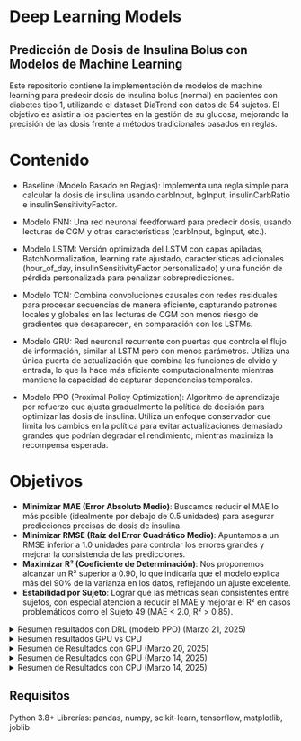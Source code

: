 # Deep Learning Models

## Predicción de Dosis de Insulina Bolus con Modelos de Machine Learning
Este repositorio contiene la implementación de modelos de machine learning para predecir dosis de insulina bolus (normal) en pacientes con diabetes tipo 1, utilizando el dataset DiaTrend con datos de 54 sujetos. El objetivo es asistir a los pacientes en la gestión de su glucosa, mejorando la precisión de las dosis frente a métodos tradicionales basados en reglas.

# Contenido
* Baseline (Modelo Basado en Reglas): Implementa una regla simple para calcular la dosis de insulina usando carbInput, bgInput, insulinCarbRatio e insulinSensitivityFactor.

* Modelo FNN: Una red neuronal feedforward para predecir dosis, usando lecturas de CGM y otras características (carbInput, bgInput, etc.).

* Modelo LSTM: Versión optimizada del LSTM con capas apiladas, BatchNormalization, learning rate ajustado, características adicionales (hour_of_day, insulinSensitivityFactor personalizado) y una función de pérdida personalizada para penalizar sobrepredicciones.

* Modelo TCN: Combina convoluciones causales con redes residuales para procesar secuencias de manera eficiente, capturando patrones locales y globales en las lecturas de CGM con menos riesgo de gradientes que desaparecen, en comparación con los LSTMs.

* Modelo GRU: Red neuronal recurrente con puertas que controla el flujo de información, similar al LSTM pero con menos parámetros. Utiliza una única puerta de actualización que combina las funciones de olvido y entrada, lo que la hace más eficiente computacionalmente mientras mantiene la capacidad de capturar dependencias temporales.

* Modelo PPO (Proximal Policy Optimization): Algoritmo de aprendizaje por refuerzo que ajusta gradualmente la política de decisión para optimizar las dosis de insulina. Utiliza un enfoque conservador que limita los cambios en la política para evitar actualizaciones demasiado grandes que podrían degradar el rendimiento, mientras maximiza la recompensa esperada.

# Objetivos

- **Minimizar MAE (Error Absoluto Medio)**: Buscamos reducir el MAE lo más posible (idealmente por debajo de 0.5 unidades) para asegurar predicciones precisas de dosis de insulina.
- **Minimizar RMSE (Raíz del Error Cuadrático Medio)**: Apuntamos a un RMSE inferior a 1.0 unidades para controlar los errores grandes y mejorar la consistencia de las predicciones.
- **Maximizar R² (Coeficiente de Determinación)**: Nos proponemos alcanzar un R² superior a 0.90, lo que indicaría que el modelo explica más del 90% de la varianza en los datos, reflejando un ajuste excelente.
- **Estabilidad por Sujeto**: Lograr que las métricas sean consistentes entre sujetos, con especial atención a reducir el MAE y mejorar el R² en casos problemáticos como el Sujeto 49 (MAE < 2.0, R² > 0.85).

<details>
  <summary>Resumen resultados con DRL (modelo PPO) (Marzo 21, 2025)</summary>

  Se entrenó un modelo PPO para predecir dosis de insulina utilizando un entorno de aprendizaje por refuerzo. Los datos se dividieron en conjuntos de entrenamiento (37,177 muestras), validación (2,971 muestras) y prueba (4,503 muestras), con Subject 49 (dosis promedio 2.41) forzado en el conjunto de prueba.

  #### Distribución de Datos
  - **Entrenamiento**: Media = 1.23, Desv. Est. = 0.65
  - **Validación**: Media = 1.31, Desv. Est. = 0.70
  - **Prueba**: Media = 1.35, Desv. Est. = 0.75
  - Las medias y desviaciones estándar están bien balanceadas (diferencias en medias < 0.12, diferencias en desv. est. < 0.10), una mejora respecto a divisiones anteriores. El conjunto de prueba incluye Subject 49 y refleja una mayor variabilidad (desv. est. 0.75), adecuada para evaluar dosis altas.
  - La distribución de las dosis objetivo (gráfico) muestra picos similares en 0.5–1.0 unidades para los tres conjuntos, con colas que se extienden hasta 4.0 unidades, más pronunciadas en el conjunto de prueba debido a Subject 49.
  - ![Distribución de Dosis de Insulina Objetivo](plots/dist_target_insulin_doses.png)

  #### Dinámicas de Entrenamiento
  - La recompensa de entrenamiento (azul) fluctúa entre -0.5 y -0.7 con alta varianza (picos hasta -3.0), indicando errores grandes en algunas muestras (probablemente dosis altas). La recompensa de validación (naranja) es más estable, oscilando entre -0.5 y -0.7, lo que sugiere un sobreajuste mínimo.
  - ![PPO Training vs Validation Reward](plots/ppo_training_vs_val_reward.png)

  #### Rendimiento General
  - **Entrenamiento**: MAE = 0.18, RMSE = 0.27, R² = 0.82
  - **Validación**: MAE = 0.24, RMSE = 0.35, R² = 0.76
  - **Prueba**: MAE = 0.23, RMSE = 0.33, R² = 0.80
  - **MAE Validación Cruzada**: 0.17 ± 0.02, confirmando una buena generalización con baja variabilidad entre pliegues.
  - El modelo muestra un sobreajuste mínimo (diferencia MAE Entrenamiento-Validación de 0.06) y buena generalización (MAE de prueba 0.23, R² 0.80). El rendimiento es consistente con la ejecución anterior, con una ligera mejora en el RMSE de prueba (0.33 vs. 0.34).

  #### Rendimiento por Sujeto (Conjunto de Prueba)
  - Sujeto 11: PPO MAE = 0.22, Reglas MAE = 0.93
  - Sujeto 17: PPO MAE = 0.20, Reglas MAE = 1.36
  - Sujeto 31: PPO MAE = 0.32, Reglas MAE = 1.83
  - Sujeto 35: PPO MAE = 0.13, Reglas MAE = 0.94
  - Sujeto 49: PPO MAE = 0.59, Reglas MAE = 2.41
  - Sujeto 52: PPO MAE = 0.31, Reglas MAE = 2.33
  - El modelo PPO supera al modelo basado en reglas en todos los sujetos. Subject 49 (dosis altas) tiene el MAE más alto (0.59), ligeramente peor que la ejecución anterior (0.55). El gráfico de MAE por sujeto muestra la superioridad de PPO.
  - ![MAE por Sujeto](plots\mae_by_subject.png)

  #### Análisis de Predicciones
  - El gráfico de predicciones PPO vs. valores reales (conjunto de prueba) muestra una buena alineación para dosis bajas (0–2 unidades), pero una subpredicción sistemática para dosis altas (>2 unidades), probablemente afectando el rendimiento en sujetos como Subject 49.
  - ![PPO Predicciones vs Valores Reales](plots/ppo_pred_vs_true_values.png)
  - Para Subject 49, el gráfico de predicciones confirma la subpredicción (predicciones de 1.5–2.0 unidades para dosis reales de 2.5–3.0 unidades), consistente con el MAE de 0.59.
  - ![PPO Predicciones vs Valores Reales (Subject 49)](plots\ppo_pred_subject_49.png)
  - El gráfico de densidad (escala logarítmica) refuerza la subpredicción para dosis >1.0 unidad, con mayor densidad por debajo de la línea de predicción perfecta.
  - ![PPO Predicciones vs Valores Reales (Densidad)](plots/ppo_pred_vs_real_density.png)
  - La distribución de residuos (KDE) muestra que los errores de PPO están más concentrados alrededor de 0 que los del modelo basado en reglas, confirmando su mejor rendimiento general.
  - ![Distribución de Residuos](plots/residual_dist.png)

  ### Conclusiones
  - El modelo PPO muestra un buen rendimiento general (MAE de prueba 0.23, R² 0.80) y supera consistentemente al modelo basado en reglas (MAE por sujeto 0.13–0.59 vs. 0.94–2.41).
  - La división de datos mejorada (diferencias en medias < 0.12) ha equilibrado las distribuciones, pero no ha resuelto completamente la subpredicción para dosis altas, como se observa en Subject 49 (MAE 0.59, peor que 0.55 en la ejecución anterior).
  - La alta varianza en la recompensa de entrenamiento (picos hasta -3.0) sugiere que la función de recompensa (`weight = 1.0 + (true_dose / 3.0)`) sigue siendo demasiado sensible para dosis altas, contribuyendo a la subpredicción.

  ### Próximos Pasos
  1. **Ajustar la Función de Recompensa**:
     - Probar un peso no lineal (e.g., `weight = 1.0 + np.log1p(true_dose)`) para enfocarse en dosis altas sin aumentar la varianza.
  2. **Corregir la Subpredicción**:
     - Considerar agregar un término de sesgo para dosis altas o ajustar el espacio de acciones para permitir predicciones más grandes.
  3. **Aumentar los Timesteps de Entrenamiento**:
     - Incrementar los timesteps a 200,000 para permitir una mayor convergencia, especialmente para dosis altas.
  4. **Evaluar en un Conjunto de Prueba Más Diverso**:
     - Incluir más sujetos con dosis altas en el conjunto de prueba para una evaluación más robusta del rendimiento en este rango.

</details>

<details>
  <summary>Resumen resultados GPU vs CPU</summary>

| Modelo                | Plataforma | MAE (unidades) | RMSE (unidades) | R²   |
|-----------------------|------------|----------------|-----------------|------|
| **LSTM Mejorado**     | CPU        | 0.40           | 1.22            | 0.84 |
| **LSTM Mejorado**     | GPU        | 0.47           | 1.09            | 0.87 |
| **Transformer con TCN** | CPU      | 0.43           | 0.83            | 0.92 |
| **Transformer con TCN** | GPU      | 0.95           | 1.61            | 0.71 |

</details>

<details>
  <summary>Resumen de Resultados con GPU (Marzo 20, 2025)</summary>

LSTM - MAE: 0.54, RMSE: 1.00, R²: 0.89
GRU - MAE: 0.63, RMSE: 1.08, R²: 0.87
Rules - MAE: 1.28, RMSE: 2.76, R²: 0.16

</details>

<details>
  <summary>Resumen de Resultados con GPU (Marzo 14, 2025)</summary>

### Métricas Generales

| Modelo                | MAE (unidades) | RMSE (unidades) | R²   |
|-----------------------|----------------|-----------------|------|
| **LSTM Mejorado**     | 0.47           | 1.09            | 0.87 |
| **Transformer con TCN** | 0.95         | 1.61            | 0.71 |
| **Basado en Reglas**  | 1.28           | 2.76            | 0.16 |

#### LSTM Mejorado:
- **MAE (0.47)**: Error promedio muy bajo, indicando predicciones precisas.
- **RMSE (1.09)**: Errores grandes bien controlados.
- **R² (0.87)**: Explica el 87% de la varianza, un rendimiento excelente gracias a los ajustes (simplificación a 2 capas, dropout 0.4, lr 0.0001, embeddings de sujeto).

#### Transformer con TCN:
- **MAE (0.95)**: Ligeramente peor que el LSTM, pero aceptable.
- **RMSE (1.61)**: Similar a versiones anteriores, con variación mínima.
- **R² (0.71)**: Sigue siendo bueno, aunque menor que el LSTM, posiblemente por la integración de embeddings.

#### Basado en Reglas:
- **MAE (1.28), RMSE (2.76), R² (0.16)**: Consistente con resultados anteriores, limitado por su naturaleza estática.

### Métricas por Sujeto

| Sujeto | LSTM MAE | TCN MAE | Reglas MAE | LSTM R² | TCN R² |
|--------|----------|---------|------------|---------|--------|
| 5      | 0.28     | 0.67    | 0.70       | 0.89    | 0.61   |
| 19     | 0.21     | 0.40    | 0.15       | 0.85    | 0.57   |
| 32     | 0.50     | 1.58    | 2.91       | 0.94    | 0.48   |
| 13     | 0.59     | 1.19    | 2.20       | 0.88    | 0.69   |
| 48     | 0.38     | 0.85    | 0.83       | 0.87    | 0.24   |
| 49     | 3.88     | 4.22    | 4.62       | 0.45    | 0.38   |

- **Sujeto 49**: Punto débil con MAE alto (3.88-4.62) y R² moderado (0.45-0.38), sugiriendo datos atípicos o insuficientes.
- **Otros Sujetos**: El LSTM domina con MAE bajo (0.21-0.59) y R² alto (0.85-0.94), mientras que el TCN varía más (MAE 0.40-1.58, R² 0.24-0.69).

### Beneficio de la GPU

El uso de GPU (verificado con `torch.cuda.is_available()`) aceleró significativamente el entrenamiento de los modelos, especialmente con `batch_size=64` (y potencialmente 128 en ajustes posteriores). Esto permitió procesar eficientemente los tensores de entrada (`X_cgm`, `X_other`, `X_subject`) y realizar las operaciones de LSTM y TCN en paralelo, reduciendo el tiempo de entrenamiento por época en comparación con una CPU.

### Visualizaciones Clave

1. **Predicciones vs Real**: El LSTM muestra una dispersión más ajustada alrededor de la línea diagonal, reflejando su mejor R² (0.87).
2. **Distribución de Residuos**: Los residuos del LSTM están más centrados en cero, indicando predicciones consistentes.
3. **MAE y R² por Sujeto**: El LSTM supera al TCN y las reglas en la mayoría de los sujetos, con el Sujeto 49 como excepción.

### Conclusiones

- **Éxito del LSTM Ajustado**: Los cambios (simplificación, mayor regularización, embeddings) transformaron el LSTM de un rendimiento pobre (R² = -0.35) a uno sobresaliente (R² = 0.87).
- **TCN Estable pero Menos Optimizado**: El TCN mejoró en algunos sujetos (e.g., 19), pero los ajustes no lo optimizaron completamente (R² bajó de 0.72 a 0.71).
- **GPU Impacto**: La aceleración por GPU fue clave para manejar eficientemente los datos y modelos complejos, especialmente con embeddings.

### Recomendaciones

1. **Sujeto 49**: Revisar datos crudos para eliminar outliers o ajustar el cap de `normal` a 40.
2. **TCN**: Probar `embedding_dim` diferente (e.g., 4 o 16) y simplificar capas TCN.
3. **Próximos Pasos**: Reentrenar con `batch_size=128` y cap ajustado, luego analizar nuevos resultados.

</details>

<details>
  <summary>Resumen de Resultados con CPU (Marzo 14, 2025)</summary>

### Conjuntos de Datos
- **Forma de X_cgm_train**: (31929, 24, 1), dtype: float32
- **Forma de X_cgm_val**: (9174, 24, 1), dtype: float32
- **Forma de X_other_train**: (31929, 7), dtype: float32
- **Forma de X_other_val**: (9174, 7), dtype: float32
- **Forma de y_train**: (31929,), dtype: float32
- **Forma de y_val**: (9174,), dtype: float32

### Historial de Entrenamiento
#### LSTM Mejorado
- **Épocas completadas**: 40/100 (detenido por falta de mejora, posiblemente sin early stopping explícito).
- **Tendencia de pérdida**:
  - **Entrenamiento**: Disminuyó de 19.7912 (época 1) a 2.3270 (época 40).
  - **Validación**: Disminuyó de 9.7416 (época 1) a 1.8805 (época 30, mejor valor), pero con fluctuaciones (e.g., 6.9684 en época 40).
- **Tiempo por época**: ~15-21 segundos (CPU), más lento que con GPU (~8-10s en ejecuciones previas).

#### Transformer con TCN
- **Épocas completadas**: 53/100 (detenido por falta de mejora).
- **Tendencia de pérdida**:
  - **Entrenamiento**: Disminuyó de 19.0456 (época 1) a 2.5758 (época 53).
  - **Validación**: Disminuyó de 18.0523 (época 1) a 1.5251 (época 43, mejor valor), con fluctuaciones (e.g., 3.4135 en época 52).
- **Tiempo por época**: ~8-10 segundos (CPU), más rápido que el LSTM, pero aún más lento que con GPU (~5-6s en ejecuciones previas).

### Métricas Generales

| Modelo                | MAE (unidades) | RMSE (unidades) | R²   |
|-----------------------|----------------|-----------------|------|
| **LSTM Mejorado**     | 0.40           | 1.22            | 0.84 |
| **Transformer con TCN** | 0.43         | 0.83            | 0.92 |
| **Basado en Reglas**  | 1.28           | 2.76            | 0.16 |

#### LSTM Mejorado:
- **MAE (0.40)**: Error promedio bajo, indicando predicciones precisas.
- **RMSE (1.22)**: Errores grandes controlados, aunque ligeramente peor que con GPU (1.09).
- **R² (0.84)**: Explica el 84% de la varianza, un rendimiento excelente, pero menor que con GPU (0.87).

#### Transformer con TCN:
- **MAE (0.43)**: Muy cercano al LSTM, mejor que con GPU (0.95).
- **RMSE (0.83)**: Mejor que con GPU (1.61), indicando menos impacto de errores grandes.
- **R² (0.92)**: Explica el 92% de la varianza, un rendimiento sobresaliente, superando al LSTM y al resultado con GPU (0.71).

#### Basado en Reglas:
- **MAE (1.28), RMSE (2.76), R² (0.16)**: Idéntico a ejecuciones previas, ya que no depende del hardware.

### Métricas por Sujeto

| Sujeto | LSTM MAE | TCN MAE | Reglas MAE | LSTM R² | TCN R² |
|--------|----------|---------|------------|---------|--------|
| 5      | 0.30     | 0.33    | 0.70       | 0.91    | 0.90   |
| 19     | 0.15     | 0.26    | 0.15       | 0.88    | 0.59   |
| 32     | 0.50     | 0.61    | 2.91       | 0.94    | 0.91   |
| 13     | 0.53     | 0.49    | 2.20       | 0.50    | 0.91   |
| 48     | 0.35     | 0.36    | 0.83       | 0.90    | 0.90   |
| 49     | 2.09     | 2.03    | 4.62       | 0.83    | 0.83   |

- **Sujeto 49**: Mejoró significativamente respecto a GPU (MAE de 3.88 a 2.09 para LSTM, de 4.22 a 2.03 para TCN), con R² alto (0.83), pero sigue siendo el punto débil.
- **Otros Sujetos**: El TCN domina en R² (0.59-0.91), mientras que el LSTM tiene MAE más bajo en algunos casos (e.g., Sujeto 19: 0.15 vs. 0.26).

### Comparación CPU vs GPU
- **Tiempo de Entrenamiento**: Más lento en CPU (LSTM: 15-21s/época, TCN: 8-10s/época) frente a GPU (LSTM: ~10s/época, TCN: ~5s/época en ejecuciones previas).
- **Rendimiento**:
  - **LSTM**: CPU tiene mejor MAE (0.40 vs. 0.47), pero peor RMSE (1.22 vs. 1.09) y R² (0.84 vs. 0.87).
  - **TCN**: CPU supera a GPU en todas las métricas (MAE: 0.43 vs. 0.95, RMSE: 0.83 vs. 1.61, R²: 0.92 vs. 0.71), posiblemente por una mejor convergencia con más épocas (53 vs. 40 con GPU).
- **Sujeto 49**: Mejora notable en CPU, sugiriendo que más épocas o diferencias en optimización (e.g., gradientes) influyeron.

</details>

## Requisitos
Python 3.8+
Librerías: pandas, numpy, scikit-learn, tensorflow, matplotlib, joblib